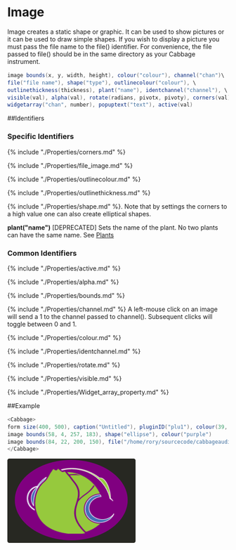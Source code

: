 # Image

Image creates a static shape or graphic. It can be used to show pictures or it can be used to draw simple shapes. If you wish to display a picture you must pass the file name to the file() identifier. For convenience, the file passed to file() should be in the same directory as your Cabbage instrument. 

```csharp
image bounds(x, y, width, height), colour("colour"), channel("chan")\
file("file name"), shape("type"), outlinecolour("colour"), \
outlinethickness(thickness), plant("name"), identchannel("channel"), \
visible(val), alpha(val), rotate(radians, pivotx, pivoty), corners(val) \
widgetarray("chan", number), popuptext("text"), active(val)
```
<!--(End of syntax)/-->
##Identifiers 

### Specific Identifiers

{% include "./Properties/corners.md" %}

{% include "./Properties/file_image.md" %}

{% include "./Properties/outlinecolour.md" %}
 
{% include "./Properties/outlinethickness.md" %}

{% include "./Properties/shape.md" %}. Note that by settings the corners to a high value one can also create elliptical shapes.  

**plant("name")** [DEPRECATED] Sets the name of the plant. No two plants can have the same name. See [Plants](./plants.md)

### Common Identifiers

{% include "./Properties/active.md" %} 

{% include "./Properties/alpha.md" %} 

{% include "./Properties/bounds.md" %} 

{% include "./Properties/channel.md" %} A left-mouse click on an image will send a 1 to the channel passed to channel(). Subsequent clicks will toggle between 0 and 1. 

{% include "./Properties/colour.md" %} 

{% include "./Properties/identchannel.md" %} 

{% include "./Properties/rotate.md" %} 

{% include "./Properties/visible.md" %} 

{% include "./Properties/Widget_array_property.md" %} 

<!--(End of identifiers)/-->

##Example
```csharp
<Cabbage>
form size(400, 500), caption("Untitled"), pluginID("plu1"), colour(39, 40, 34)
image bounds(58, 4, 257, 183), shape("ellipse"), colour("purple")  
image bounds(84, 22, 200, 150), file("/home/rory/sourcecode/cabbageaudio/cabbage/Images/logo_cabbage_sw_no_text.png"),  
</Cabbage>
```

![](../images/imageExample.png)